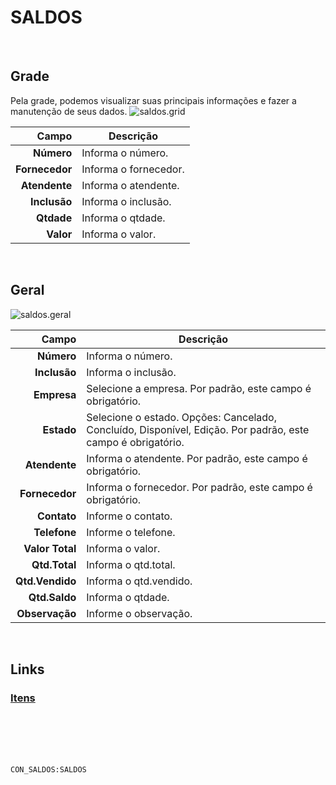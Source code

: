 # SALDOS
<br>

## Grade
Pela grade, podemos visualizar suas principais informações e fazer a manutenção de seus dados.
![saldos.grid](https://raw.githubusercontent.com/netforcews/docs-siscom/master/geral/imagens/saldos.grid.png)

Campo | Descrição
--:|---
**Número** | Informa o número.
**Fornecedor** | Informa o fornecedor.
**Atendente** | Informa o atendente.
**Inclusão** | Informa o inclusão.
**Qtdade** | Informa o qtdade.
**Valor** | Informa o valor.
<br>

## Geral
![saldos.geral](https://raw.githubusercontent.com/netforcews/docs-siscom/master/geral/imagens/saldos.geral.png)

Campo | Descrição
--:|---
**Número** | Informa o número.
**Inclusão** | Informa o inclusão.
**Empresa** | Selecione a empresa. Por padrão, este campo é obrigatório.
**Estado** | Selecione o estado. Opções: Cancelado, Concluído, Disponível, Edição. Por padrão, este campo é obrigatório.
**Atendente** | Informa o atendente. Por padrão, este campo é obrigatório.
**Fornecedor** | Informa o fornecedor. Por padrão, este campo é obrigatório.
**Contato** | Informe o contato.
**Telefone** | Informe o telefone.
**Valor Total** | Informa o valor.
**Qtd.Total** | Informa o qtd.total.
**Qtd.Vendido** | Informa o qtd.vendido.
**Qtd.Saldo** | Informa o qtdade.
**Observação** | Informe o observação.
<br>

## Links
### [Itens](/geral/saldoitem.md)
<br>
<br>
<br>
<br>

```CON_SALDOS:SALDOS```

